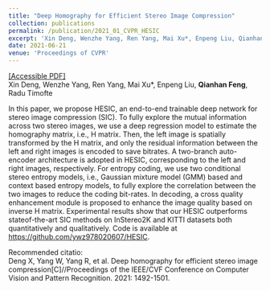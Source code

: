 ```yaml
---
title: "Deep Homography for Efficient Stereo Image Compression"
collection: publications
permalink: /publication/2021_01_CVPR_HESIC
excerpt: 'Xin Deng, Wenzhe Yang, Ren Yang, Mai Xu*, Enpeng Liu, Qianhan Feng, Radu Timofte'
date: 2021-06-21
venue: 'Proceedings of CVPR'
---
```

[[Accessible PDF]](https://fqhank.github.io/fengqianhan.github.io/files/Deng_Deep_Homography_for_Efficient_Stereo_Image_Compression_CVPR_2021_paper.pdf)  
Xin Deng, Wenzhe Yang, Ren Yang, Mai Xu*, Enpeng Liu, **Qianhan Feng**, Radu Timofte

In this paper, we propose HESIC, an end-to-end trainable deep network for stereo image compression (SIC). To fully explore the mutual information across two stereo images,
we use a deep regression model to estimate the homography matrix, i.e., H matrix. Then, the left image is spatially transformed by the H matrix, and only the residual information
between the left and right images is encoded to save bitrates. A two-branch auto-encoder architecture is adopted in HESIC, corresponding to the left and right images, respectively. For entropy coding, we use two conditional stereo entropy models, i.e., Gaussian mixture model (GMM) based and context based entropy models, to fully explore the correlation between the two images to reduce the coding bit-rates. In decoding, a cross quality enhancement module is proposed to enhance the image quality based on inverse H matrix. Experimental results show that our HESIC outperforms stateof-the-art SIC methods on InStereo2K and KITTI datasets both quantitatively and qualitatively. Code is available at https://github.com/ywz978020607/HESIC.

Recommended citatio:   
Deng X, Yang W, Yang R, et al. Deep homography for efficient stereo image compression[C]//Proceedings of the IEEE/CVF Conference on Computer Vision and Pattern Recognition. 2021: 1492-1501.
